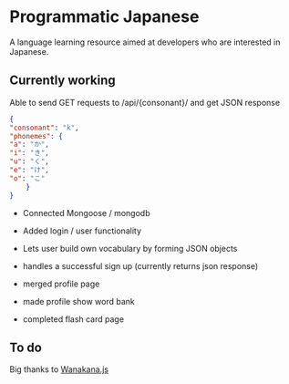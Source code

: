 # Programmatic Japanese

A language learning resource aimed at developers who are interested in Japanese.

## Currently working

Able to send GET requests to /api/{consonant}/ and get JSON response

```JSON
{
"consonant": "k",
"phonemes": {
"a": "か",
"i": "き",
"u": "く",
"e": "け",
"o": "こ"
    }
}
```

- Connected Mongoose / mongodb

- Added login / user functionality

- Lets user build own vocabulary by forming JSON objects

- handles a successful sign up (currently returns json response)

- merged profile page

- made profile show word bank

- completed flash card page

## To do



Big thanks to [Wanakana.js](https://wanakana.com)
